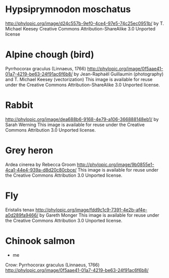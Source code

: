 # Hypsiprymnodon moschatus
http://phylopic.org/image/d24c557b-9ef0-4ce4-97e5-74c25ec0951b/
by T. Michael Keesey
Creative Commons Attribution-ShareAlike 3.0 Unported license

# Alpine chough (bird)
Pyrrhocorax graculus (Linnaeus, 1766)
http://phylopic.org/image/0f5aae41-01a7-4219-be63-24f91ac6f6b8/
by Jean-Raphaël Guillaumin (photography) and T. Michael Keesey (vectorization)
This image is available for reuse under the Creative Commons Attribution-ShareAlike 3.0 Unported license.

# Rabbit
http://phylopic.org/image/dea688b6-9168-4e79-a106-366888148eb1/
by Sarah Werning
This image is available for reuse under the Creative Commons Attribution 3.0 Unported license.

# Grey heron
Ardea cinerea
by Rebecca Groom
http://phylopic.org/image/9b0855e1-4ca1-44e4-939a-d8d20c80cbce/
This image is available for reuse under the Creative Commons Attribution 3.0 Unported license.

# Fly
Eristalis tenax
http://phylopic.org/image/fdd9c1c9-7391-4e2b-af4e-a0d289fa9466/
by Gareth Monger
This image is available for reuse under the Creative Commons Attribution 3.0 Unported license.

# Chinook salmon
- me

Crow:
Pyrrhocorax graculus (Linnaeus, 1766)
http://phylopic.org/image/0f5aae41-01a7-4219-be63-24f91ac6f6b8/